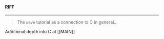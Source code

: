 

#### RIFF 



---
> The `wave` tutorial as a connection to C in general...

Additional depth into C at [[MAIN]]